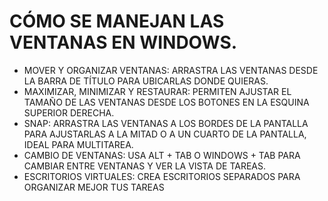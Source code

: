 # CÓMO SE MANEJAN LAS VENTANAS EN WINDOWS.

- MOVER Y ORGANIZAR VENTANAS: 
ARRASTRA LAS VENTANAS DESDE LA BARRA DE TÍTULO PARA UBICARLAS DONDE QUIERAS.
- MAXIMIZAR, MINIMIZAR Y RESTAURAR:
PERMITEN AJUSTAR EL TAMAÑO DE LAS VENTANAS DESDE LOS BOTONES EN LA ESQUINA SUPERIOR DERECHA.
- SNAP:
ARRASTRA LAS VENTANAS A LOS BORDES DE LA PANTALLA PARA AJUSTARLAS A LA MITAD O A UN CUARTO DE LA PANTALLA, IDEAL PARA MULTITAREA.
- CAMBIO DE VENTANAS:
USA ALT + TAB O WINDOWS + TAB PARA CAMBIAR ENTRE VENTANAS Y VER LA VISTA DE TAREAS.
- ESCRITORIOS VIRTUALES:
CREA ESCRITORIOS SEPARADOS PARA ORGANIZAR MEJOR TUS TAREAS

